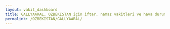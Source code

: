 ```yaml
---
layout: vakit_dashboard
title: GALLYAARAL, OZBEKISTAN için iftar, namaz vakitleri ve hava durumu - ilçe/eyalet seç
permalink: /OZBEKISTAN/GALLYAARAL/
---
```


<script type="text/javascript">
  var GLOBAL_COUNTRY = 'OZBEKISTAN';
  var GLOBAL_CITY = 'GALLYAARAL';
  var GLOBAL_STATE = '';
  var lat = 72;
  var lon = 21;
</script>
